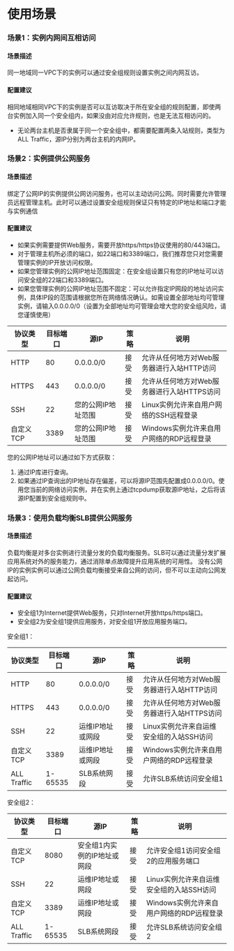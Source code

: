 # 使用场景

### 场景1：实例内网间互相访问

#### 场景描述
同一地域同一VPC下的实例可以通过安全组规则设置实例之间内网互访。
#### 配置建议
相同地域相同VPC下的实例是否可以互访取决于所在安全组的规则配置，即使两台实例加入同一个安全组内，如果没由对应允许规则，也是无法互相访问的。
* 无论两台主机是否隶属于同一个安全组中，都需要配置两条入站规则，类型为ALL Traffic，源IP分别为两台主机的内网IP。

### 场景2：实例提供公网服务

#### 场景描述
绑定了公网IP的实例提供公网访问服务，也可以主动访问公网。同时需要允许管理员远程管理主机。此时可以通过设置安全组规则保证只有特定的IP地址和端口才能与实例通信
#### 配置建议
* 如果实例需要提供Web服务，需要开放https/https协议使用的80/443端口。
* 对于管理主机所必须的端口，如22端口和3389端口，我们推荐您只对您需要管理实例的IP开放访问权限。
* 如果您管理实例的公网IP地址范围固定：在安全组设置只有您的IP地址可以访问安全组的22端口和3389端口。
* 如果您管理实例的公网IP地址范围不固定：可以允许指定IP网段的地址访问实例，具体IP段的范围请根据您所在网络情况确认。如需设置全部地址均可管理实例，请输入0.0.0.0/0（设置为全部地址均可管理会增大您的安全组风险，请您谨慎使用）

|  **协议类型**   |  **目标端口**   |  **源IP**   |  **策略**   |  **说明**   |
| --- | --- | --- | --- | --- |
| HTTP    |  80   |  0.0.0.0/0   |  接受   | 允许从任何地方对Web服务器进行入站HTTP访问    |
| HTTPS    |  443   |  0.0.0.0/0   |   接受  |  允许从任何地方对Web服务器进行入站HTTPS访问   |
|  SSH      | 22    |  您的公网IP地址范围   |  接受   |Linux实例允许来自用户网络的SSH远程登录|
|  自定义TCP   | 3389    |   您的公网IP地址范围  |   接受  | Windows实例允许来自用户网络的RDP远程登录    |
您的公网IP地址可以通过如下方式获取：
1. 通过IP库进行查询。
2. 如果通过IP查询出的IP地址存在偏差，可以将源IP范围先配置成0.0.0.0/0。使用您当前的网络访问实例，并在实例上通过tcpdump获取源IP地址，之后将该源IP配置到安全组规则中。

### 场景3：使用负载均衡SLB提供公网服务
#### 场景描述
负载均衡是对多台实例进行流量分发的负载均衡服务。SLB可以通过流量分发扩展应用系统对外的服务能力，通过消除单点故障提升应用系统的可用性。
没有公网IP的实例实例可以通过公网负载均衡接受来自公网的访问，但不可以主动向公网发起访问。
#### 配置建议
* 安全组1为Internet提供Web服务，只对Internet开放https/https端口。
* 安全组2为安全组1提供应用服务，对安全组1开放应用服务端口。

安全组1：

|  **协议类型**   |  **目标端口**   |  **源IP**   |  **策略**   |  **说明**   |
| --- | --- | --- | --- | --- |
| HTTP    |  80   |  0.0.0.0/0   |  接受   | 允许从任何地方对Web服务器进行入站HTTP访问    |
| HTTPS    |  443   |  0.0.0.0/0   |   接受  |  允许从任何地方对Web服务器进行入站HTTPS访问   |
|  SSH      | 22    |  运维IP地址或网段   |  接受   |Linux实例允许来自运维安全组的入站SSH访问|
|  自定义TCP   | 3389    |   运维IP地址或网段 |   接受  | Windows实例允许来自用户网络的RDP远程登录    |
|  ALL Traffic   | 1-65535   |   SLB系统网段 |   接受  | 允许SLB系统访问安全组1    |
安全组2：

|  **协议类型**   |  **目标端口**   |  **源IP**   |  **策略**   |  **说明**   |
| --- | --- | --- | --- | --- |
| 自定义TCP   |  8080   |  安全组1内实例的IP地址或网段  |  接受   | 允许安全组1访问安全组2的应用服务端口    |
|  SSH      | 22    |  运维IP地址或网段   |  接受   |Linux实例允许来自运维安全组的入站SSH访问|
|  自定义TCP   | 3389    |   运维IP地址或网段 |   接受  | Windows实例允许来自用户网络的RDP远程登录    |
|  ALL Traffic   | 1-65535   |   SLB系统网段 |   接受  | 允许SLB系统访问安全组2    |
